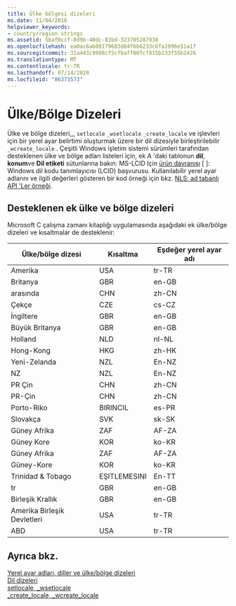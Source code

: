 ```yaml
---
title: Ülke bölgesi dizeleri
ms.date: 11/04/2016
helpviewer_keywords:
- country/region strings
ms.assetid: 5baf0ccf-0d9b-40dc-83bd-323705287930
ms.openlocfilehash: ea0ac6ab89179683d04f6b6233c6fa1996e51a1f
ms.sourcegitcommit: 31a443c9998cf5cfbaff00fcf815b133f55b2426
ms.translationtype: MT
ms.contentlocale: tr-TR
ms.lasthandoff: 07/14/2020
ms.locfileid: "86373573"
---
```

# <a name="countryregion-strings"></a>Ülke/Bölge Dizeleri

Ülke ve bölge dizeleri,,, `setlocale` `_wsetlocale` `_create_locale` ve işlevleri için bir yerel ayar belirtimi oluşturmak üzere bir dil dizesiyle birleştirilebilir `_wcreate_locale` . Çeşitli Windows işletim sistemi sürümleri tarafından desteklenen ülke ve bölge adları listeleri için, ek A 'daki tablonun **dil**, **konum**ve **Dil etiketi** sütunlarına bakın: MS-LCID Için [ürün davranışı](https://docs.microsoft.com/openspecs/windows_protocols/ms-lcid/a9eac961-e77d-41a6-90a5-ce1a8b0cdb9c) \[ ]: Windows dil kodu tanımlayıcısı (LCID) başvurusu. Kullanılabilir yerel ayar adlarını ve ilgili değerleri gösteren bir kod örneği için bkz. [NLS: ad tabanlı API 'Ler örneği](/windows/win32/intl/nls--name-based-apis-sample).

## <a name="additional-supported-country-and-region-strings"></a>Desteklenen ek ülke ve bölge dizeleri

Microsoft C çalışma zamanı kitaplığı uygulamasında aşağıdaki ek ülke/bölge dizeleri ve kısaltmalar de desteklenir:

|Ülke/bölge dizesi|Kısaltma|Eşdeğer yerel ayar adı|
|----------------------------|------------------|----------------------------|
|Amerika|USA|tr-TR|
|Britanya|GBR|en-GB|
|arasında|CHN|zh-CN|
|Çekçe|CZE|cs-CZ|
|İngiltere|GBR|en-GB|
|Büyük Britanya|GBR|en-GB|
|Holland|NLD|nl-NL|
|Hong-Kong|HKG|zh-HK|
|Yeni-Zelanda|NZL|En-NZ|
|NZ|NZL|En-NZ|
|PR Çin|CHN|zh-CN|
|PR-Çin|CHN|zh-CN|
|Porto-Riko|BIRINCIL|es-PR|
|Slovakça|SVK|sk-SK|
|Güney Afrika|ZAF|AF-ZA|
|Güney Kore|KOR|ko-KR|
|Güney Afrika|ZAF|AF-ZA|
|Güney-Kore|KOR|ko-KR|
|Trinidad & Tobago|EŞITLEMESINI|En-TT|
|tr|GBR|en-GB|
|Birleşik Krallık|GBR|en-GB|
|Amerika Birleşik Devletleri|USA|tr-TR|
|ABD|USA|tr-TR|

## <a name="see-also"></a>Ayrıca bkz.

[Yerel ayar adları, diller ve ülke/bölge dizeleri](../c-runtime-library/locale-names-languages-and-country-region-strings.md)<br/>
[Dil dizeleri](../c-runtime-library/language-strings.md)<br/>
[setlocale, _wsetlocale](../c-runtime-library/reference/setlocale-wsetlocale.md)<br/>
[_create_locale, _wcreate_locale](../c-runtime-library/reference/create-locale-wcreate-locale.md)
